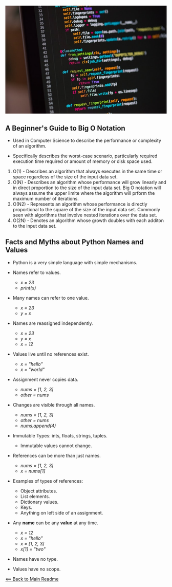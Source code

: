 ![Alt Text](img/python-image.jpg)

## A Beginner's Guide to Big O Notation

- Used in Computer Science to describe the performance or complexity of an algorithm.

- Specifically describes the worst-case scenario, particularly required execution time required or amount of memory or disk space used. 

1. O(1) - Describes an algorithm that always executes in the same time or space regardless of the size of the input data set.
1. O(N) - Describes an algorithm whose performance will grow linearly and in direct proportion to the size of the input data set. Big O notation will always assume the upper limite where the algorithm will prform the maximum number of iterations.
1. O(N2) - Represents an algorithm whose performance is directly proportional to the square of the size of the input data set. Commonly seen with algorithms that involve nested iterations over the data set.
1. O(2N) - Denotes an algorithm whose growth doubles with each additon to the input data set. 

## Facts and Myths about Python Names and Values

- Python is a very simple language with simple mechanisms.

- Names refer to values. 
  - *x = 23*
  - *print(x)*    
- Many names can refer to one value.
  - *x = 23*
  - *y = x*
- Names are reassigned independently.
  - *x = 23*
  - *y = x*
  - *x = 12*
- Values live until no references exist.
  - *x = "hello"*
  - *x = "world"*
- Assignment never copies data.
  - *nums = [1, 2, 3]*
  - *other = nums*
- Changes are visible through all names.
  - *nums = [1, 2, 3]*
  - *other = nums*
  - *nums.append(4)*

- Immutable Types: ints, floats, strings, tuples.
  - Immutable values cannot change.

- References can be more than just names.
  - *nums = [1, 2, 3]*
  - *x = nums[1]*

- Examples of types of references:
  - Object attributes.
  - List elements.
  - Dictionary values.
  - Keys.
  - Anything on left side of an assignment.

- Any **name** can be any **value** at any time.
  - *x = 12*
  - *x = "hello"*
  - *x = [1, 2, 3]*
  - *x[1] = "two"*

- Names have no type.
- Values have no scope.


[<== Back to Main Readme](README.md)


